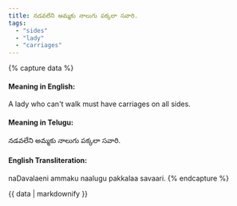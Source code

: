 ```yaml
---
title: నడవలేని అమ్మకు నాలుగు పక్కలా సవారి.
tags:
  - "sides"
  - "lady"
  - "carriages"
---
```


{% capture data %}
#### Meaning in English:
A lady who can't walk must have carriages on all sides.

#### Meaning in Telugu:
నడవలేని అమ్మకు నాలుగు పక్కలా సవారి.

#### English Transliteration:
naDavalaeni ammaku naalugu pakkalaa savaari.
{% endcapture %}

<div class="notice">{{ data | markdownify }}</div>

